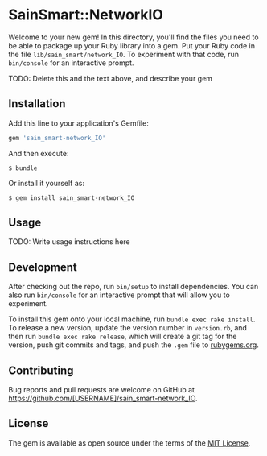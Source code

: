 # SainSmart::NetworkIO

Welcome to your new gem! In this directory, you'll find the files you need to be able to package up your Ruby library into a gem. Put your Ruby code in the file `lib/sain_smart/network_IO`. To experiment with that code, run `bin/console` for an interactive prompt.

TODO: Delete this and the text above, and describe your gem

## Installation

Add this line to your application's Gemfile:

```ruby
gem 'sain_smart-network_IO'
```

And then execute:

    $ bundle

Or install it yourself as:

    $ gem install sain_smart-network_IO

## Usage

TODO: Write usage instructions here

## Development

After checking out the repo, run `bin/setup` to install dependencies. You can also run `bin/console` for an interactive prompt that will allow you to experiment.

To install this gem onto your local machine, run `bundle exec rake install`. To release a new version, update the version number in `version.rb`, and then run `bundle exec rake release`, which will create a git tag for the version, push git commits and tags, and push the `.gem` file to [rubygems.org](https://rubygems.org).

## Contributing

Bug reports and pull requests are welcome on GitHub at https://github.com/[USERNAME]/sain_smart-network_IO.


## License

The gem is available as open source under the terms of the [MIT License](http://opensource.org/licenses/MIT).

